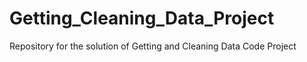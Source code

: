 # Getting_Cleaning_Data_Project
Repository for the solution of Getting and Cleaning Data Code Project
